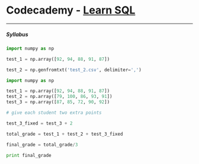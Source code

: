 # Codecademy - [Learn SQL](https://www.codecademy.com/learn/learn-sql)

---

##### Syllabus

```python
import numpy as np

test_1 = np.array([92, 94, 88, 91, 87])

test_2 = np.genfromtxt('test_2.csv', delimiter=',')
```

```python
import numpy as np

test_1 = np.array([92, 94, 88, 91, 87])
test_2 = np.array([79, 100, 86, 93, 91])
test_3 = np.array([87, 85, 72, 90, 92])

# give each student two extra points

test_3_fixed = test_3 + 2

total_grade = test_1 + test_2 + test_3_fixed

final_grade = total_grade/3

print final_grade
```

